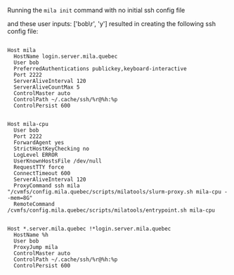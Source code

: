 Running the `mila init` command with no initial ssh config file

and these user inputs: ['bob\r', 'y']
resulted in creating the following ssh config file:

```

Host mila
  HostName login.server.mila.quebec
  User bob
  PreferredAuthentications publickey,keyboard-interactive
  Port 2222
  ServerAliveInterval 120
  ServerAliveCountMax 5
  ControlMaster auto
  ControlPath ~/.cache/ssh/%r@%h:%p
  ControlPersist 600


Host mila-cpu
  User bob
  Port 2222
  ForwardAgent yes
  StrictHostKeyChecking no
  LogLevel ERROR
  UserKnownHostsFile /dev/null
  RequestTTY force
  ConnectTimeout 600
  ServerAliveInterval 120
  ProxyCommand ssh mila "/cvmfs/config.mila.quebec/scripts/milatools/slurm-proxy.sh mila-cpu --mem=8G"
  RemoteCommand /cvmfs/config.mila.quebec/scripts/milatools/entrypoint.sh mila-cpu


Host *.server.mila.quebec !*login.server.mila.quebec
  HostName %h
  User bob
  ProxyJump mila
  ControlMaster auto
  ControlPath ~/.cache/ssh/%r@%h:%p
  ControlPersist 600

```